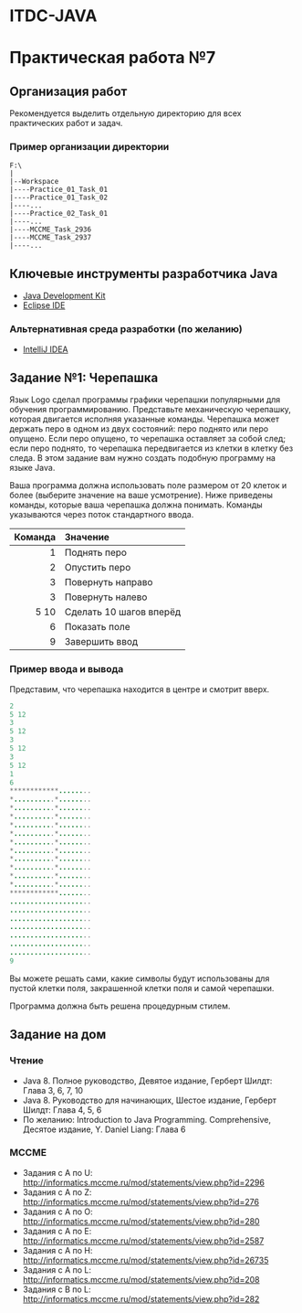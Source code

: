 # ITDC-JAVA
Практическая работа №7
======================

## Организация работ

Рекомендуется выделить отдельную директорию для всех практических работ и задач.

### Пример организации директории

```
F:\
|
|--Workspace
|----Practice_01_Task_01
|----Practice_01_Task_02
|----...
|----Practice_02_Task_01
|----...
|----MCCME_Task_2936
|----MCCME_Task_2937
|----...
```

## Ключевые инструменты разработчика Java

* [Java Development Kit](http://www.oracle.com/technetwork/java/javase/downloads/jdk8-downloads-2133151.html)
* [Eclipse IDE](https://eclipse.org/downloads/packages/eclipse-ide-java-developers/oxygenr)

### Альтернативная среда разработки (по желанию)

* [IntelliJ IDEA](https://www.jetbrains.com/idea)

## Задание №1: Черепашка

Язык Logo сделал программы графики черепашки популярными для обучения программированию. Представьте механическую
черепашку, которая двигается исполняя указанные команды. Черепашка может держать перо в одном из двух
состояний: перо поднято или перо опущено. Если перо опущено, то черепашка оставляет за собой след; если
перо поднято, то черепашка передвигается из клетки в клетку без следа. В этом задание вам нужно создать подобную
программу на языке Java.

Ваша программа должна использовать поле размером от 20 клеток и более (выберите значение на
ваше усмотрение). Ниже приведены команды, которые ваша черепашка должна понимать. Команды указываются через
поток стандартного ввода.

| Команда  | Значение                |
| -------: | :-----------------------|
| 1        | Поднять перо            |
| 2        | Опустить перо           |
| 3        | Повернуть направо       |
| 3        | Повернуть налево        |
| 5 10     | Сделать 10 шагов вперёд |
| 6        | Показать поле           |
| 9        | Завершить ввод          |

### Пример ввода и вывода

Представим, что черепашка находится в центре и смотрит вверх.

```java
2
5 12
3
5 12
3
5 12
3
5 12
1
6
************........
*..........*........
*..........*........
*..........*........
*..........*........
*..........*........
*..........*........
*..........*........
*..........*........
*..........*........
*..........*........
*..........*........
************........
....................
....................
....................
....................
....................
....................
....................
9
```

Вы можете решать сами, какие символы будут использованы для пустой клетки поля, закрашенной клетки
поля и самой черепашки.

Программа должна быть решена процедурным стилем.

## Задание на дом

### Чтение

* Java 8. Полное руководство, Девятое издание, Герберт Шилдт: Глава 3, 6, 7, 10
* Java 8. Руководство для начинающих, Шестое издание, Герберт Шилдт: Глава 4, 5, 6
* По желанию: Introduction to Java Programming. Comprehensive, Десятое издание, Y. Daniel Liang: Глава 6

### MCCME

* Задания с A по U: http://informatics.mccme.ru/mod/statements/view.php?id=2296
* Задания с A по Z: http://informatics.mccme.ru/mod/statements/view.php?id=276
* Задания с A по O: http://informatics.mccme.ru/mod/statements/view.php?id=280
* Задания с A по E: http://informatics.mccme.ru/mod/statements/view.php?id=2587
* Задания с A по H: http://informatics.mccme.ru/mod/statements/view.php?id=26735
* Задания с A по L: http://informatics.mccme.ru/mod/statements/view.php?id=208
* Задания с B по L: http://informatics.mccme.ru/mod/statements/view.php?id=282
